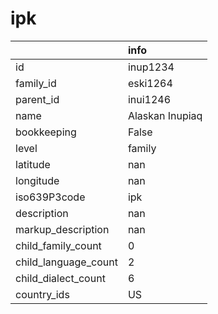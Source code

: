 # ipk
|                      | info            |
|:---------------------|:----------------|
| id                   | inup1234        |
| family_id            | eski1264        |
| parent_id            | inui1246        |
| name                 | Alaskan Inupiaq |
| bookkeeping          | False           |
| level                | family          |
| latitude             | nan             |
| longitude            | nan             |
| iso639P3code         | ipk             |
| description          | nan             |
| markup_description   | nan             |
| child_family_count   | 0               |
| child_language_count | 2               |
| child_dialect_count  | 6               |
| country_ids          | US              |